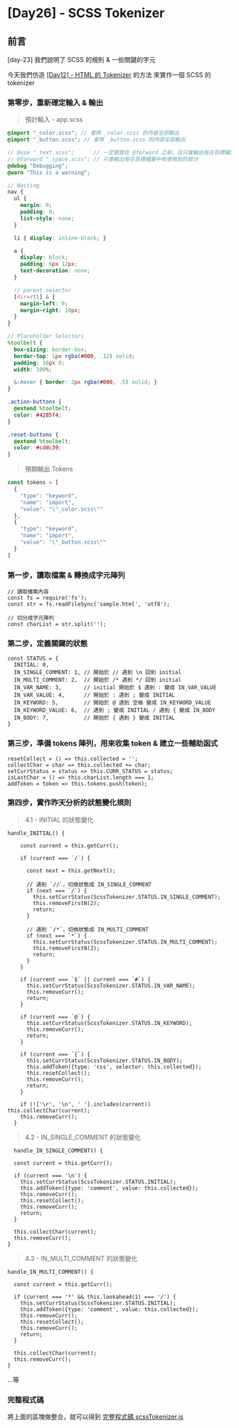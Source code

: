 # [Day26] - SCSS Tokenizer

## 前言

[day-23] 我們說明了 SCSS 的規則 & 一些關鍵的字元

今天我們仿造 [[Day12] - HTML 的 Tokenizer](https://ithelp.ithome.com.tw/articles/10299768) 的方法 來實作一個 SCSS 的 tokenizer

### 第零步，重新確定輸入 & 輸出

> 預計輸入 - app.scss

```scss
@import "_color.scss"; // 會將 _color.scss 的內容全部輸出
@import "_button.scss"; // 會將 _button.scss 的內容全部輸出

// @use "_text.scss";      // 一定要放在 @forward 之前，且只會輸出有在目標檔案中有使用到的部分，可設定 Namespace
// @forward "_space.scss"; // 只會輸出有在目標檔案中有使用到的部分
@debug "Debugging";
@warn "This is a warning";

// Nesting
nav {
  ul {
    margin: 0;
    padding: 0;
    list-style: none;
  }

  li { display: inline-block; }

  a {
    display: block;
    padding: 6px 12px;
    text-decoration: none;
  }

  // parent selector
  [dir=rtl] & {
    margin-left: 0;
    margin-right: 10px;
  }
}

// Placeholder Selectors
%toolbelt {
  box-sizing: border-box;
  border-top: 1px rgba(#000, .12) solid;
  padding: 16px 0;
  width: 100%;

  &:hover { border: 2px rgba(#000, .5) solid; }
}

.action-buttons {
  @extend %toolbelt;
  color: #4285f4;
}

.reset-buttons {
  @extend %toolbelt;
  color: #cddc39;
}
```

> 預期輸出 Tokens

```js
const tokens = [
  {
    "type": "keyword",
    "name": "import",
    "value": "\"_color.scss\""
  },
  {
    "type": "keyword",
    "name": "import",
    "value": "\"_button.scss\""
  }
]
```

### 第一步，讀取檔案 & 轉換成字元陣列

```JS
// 讀取檔案內容 
const fs = require('fs');
const str = fs.readFileSync('sample.html', 'utf8');

// 切分成字元陣列
const charList = str.split('');
``` 

### 第二步，定義關鍵的狀態

```JS
const STATUS = {
  INITIAL: 0,
  IN_SINGLE_COMMENT: 1, // 開始於 // 遇到 \n 回到 initial
  IN_MULTI_COMMENT: 2,  // 開始於 /* 遇到 */ 回到 initial
  IN_VAR_NAME: 3,       // initial 開始於 $ 遇到 : 變成 IN_VAR_VALUE
  IN_VAR_VALUE: 4,      // 開始於 : 遇到 ; 變成 INITIAL
  IN_KEYWORD: 5,        // 開始於 @ 遇到 空格 變成 IN_KEYWORD_VALUE
  IN_KEYWORD_VALUE: 6,  // 遇到 ; 變成 INITIAL / 遇到 { 變成 IN_BODY
  IN_BODY: 7,           // 開始於 { 遇到 } 變成 INITIAL
}
```

### 第三步，準備 tokens 陣列，用來收集 token & 建立一些輔助函式

```JS
resetCollect = () => this.collected = '';
collectChar = char => this.collected += char;
setCurrStatus = status => this.CURR_STATUS = status;
isLastChar = () => this.charList.length === 1;
addToken = token => this.tokens.push(token);
``` 

### 第四步，實作昨天分析的狀態變化規則

> 4.1 - INITIAL 的狀態變化

```JS
handle_INITIAL() {

    const current = this.getCurr();

    if (current === `/`) {

      const next = this.getNext();

      // 遇到 `//`，切換狀態成 IN_SINGLE_COMMENT
      if (next === `/`) {
        this.setCurrStatus(ScssTokenizer.STATUS.IN_SINGLE_COMMENT);
        this.removeFirstN(2);
        return;
      }

      // 遇到 `/*`，切換狀態成 IN_MULTI_COMMENT
      if (next === `*`) {
        this.setCurrStatus(ScssTokenizer.STATUS.IN_MULTI_COMMENT);
        this.removeFirstN(2);
        return;
      }
    }

    if (current === `$` || current === `#`) {
      this.setCurrStatus(ScssTokenizer.STATUS.IN_VAR_NAME);
      this.removeCurr();
      return;
    }

    if (current === `@`) {
      this.setCurrStatus(ScssTokenizer.STATUS.IN_KEYWORD);
      this.removeCurr();
      return;
    }

    if (current === `{`) {
      this.setCurrStatus(ScssTokenizer.STATUS.IN_BODY);
      this.addToken({type: 'css', selector: this.collected});
      this.resetCollect();
      this.removeCurr();
      return;
    }

    if (!['\r', '\n', ' '].includes(current)) this.collectChar(current);
    this.removeCurr();
  }
``` 

> 4.2 - IN_SINGLE_COMMENT 的狀態變化

```JS
  handle_IN_SINGLE_COMMENT() {

  const current = this.getCurr();

  if (current === '\n') {
    this.setCurrStatus(ScssTokenizer.STATUS.INITIAL);
    this.addToken({type: 'comment', value: this.collected});
    this.removeCurr();
    this.resetCollect();
    this.removeCurr();
    return;
  }

  this.collectChar(current);
  this.removeCurr();
}
``` 

> 4.3 - IN_MULTI_COMMENT 的狀態變化

```JS
handle_IN_MULTI_COMMENT() {

  const current = this.getCurr();

  if (current === '*' && this.lookahead(1) === '/') {
    this.setCurrStatus(ScssTokenizer.STATUS.INITIAL);
    this.addToken({type: 'comment', value: this.collected});
    this.removeCurr();
    this.resetCollect();
    this.removeCurr();
    return;
  }

  this.collectChar(current);
  this.removeCurr();
}
``` 

 ...等

### 完整程式碼

將上面的區塊做整合，就可以得到 [完整程式碼 scssTokenizer.js](https://github.com/andrew781026/ithome_ironman_2022/blob/main/day-26/util/tokenizer.js)
